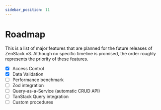 ```yaml
---
sidebar_position: 11
---
```


# Roadmap

This is a list of major features that are planned for the future releases of ZenStack v3. Although no specific timeline is promised, the order roughly represents the priority of these features.

- [x] Access Control
- [x] Data Validation
- [ ] Performance benchmark
- [ ] Zod integration
- [ ] Query-as-a-Service (automatic CRUD API)
- [ ] TanStack Query integration
- [ ] Custom procedures

